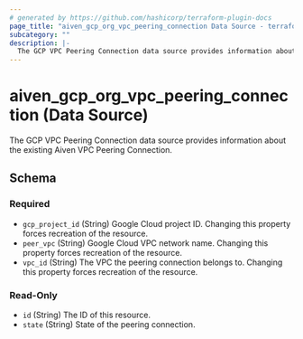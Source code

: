 ```yaml
---
# generated by https://github.com/hashicorp/terraform-plugin-docs
page_title: "aiven_gcp_org_vpc_peering_connection Data Source - terraform-provider-aiven"
subcategory: ""
description: |-
  The GCP VPC Peering Connection data source provides information about the existing Aiven VPC Peering Connection.
---
```


# aiven_gcp_org_vpc_peering_connection (Data Source)

The GCP VPC Peering Connection data source provides information about the existing Aiven VPC Peering Connection.



<!-- schema generated by tfplugindocs -->
## Schema

### Required

- `gcp_project_id` (String) Google Cloud project ID. Changing this property forces recreation of the resource.
- `peer_vpc` (String) Google Cloud VPC network name. Changing this property forces recreation of the resource.
- `vpc_id` (String) The VPC the peering connection belongs to. Changing this property forces recreation of the resource.

### Read-Only

- `id` (String) The ID of this resource.
- `state` (String) State of the peering connection.
